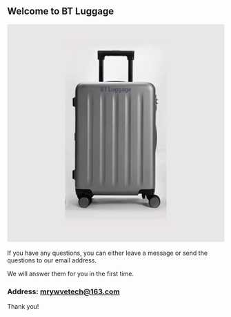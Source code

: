 ## Welcome to BT Luggage

![Image](icon-1024.png)

If you have any questions, you can either leave a message or send the questions to our email address.

We will answer them for you in the first time.

### Address: mrywvetech@163.com

Thank you!
